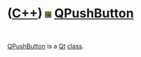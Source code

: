 
 

 

 

 

 

([C++](Cpp.md)) ![Qt](PicQt.png) [QPushButton](CppQPushButton.md)
===================================================================

 

[QPushButton](CppQPushButton.md) is a [Qt](CppQt.md)
[class](CppClass.md).

 

 

 

 

 

 

